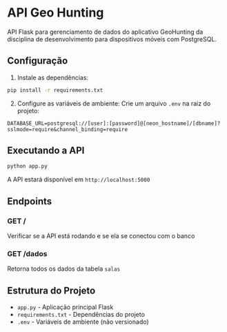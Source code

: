 # API Geo Hunting

API Flask para gerenciamento de dados do aplicativo GeoHunting da disciplina de desenvolvimento para dispositivos móveis com PostgreSQL.

## Configuração

1. Instale as dependências:
```bash
pip install -r requirements.txt
```

2. Configure as variáveis de ambiente:
Crie um arquivo `.env` na raiz do projeto:
```env
DATABASE_URL=postgresql://[user]:[password]@[neon_hostname]/[dbname]?sslmode=require&channel_binding=require
```

## Executando a API

```bash
python app.py
```

A API estará disponível em `http://localhost:5000`

## Endpoints

### GET /
Verificar se a API está rodando e se ela se conectou com o banco

### GET /dados
Retorna todos os dados da tabela `salas`

## Estrutura do Projeto

- `app.py` - Aplicação principal Flask
- `requirements.txt` - Dependências do projeto
- `.env` - Variáveis de ambiente (não versionado)